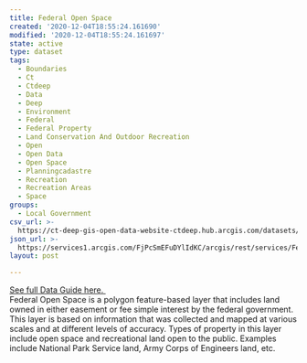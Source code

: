 ```yaml
---
title: Federal Open Space
created: '2020-12-04T18:55:24.161690'
modified: '2020-12-04T18:55:24.161697'
state: active
type: dataset
tags:
  - Boundaries
  - Ct
  - Ctdeep
  - Data
  - Deep
  - Environment
  - Federal
  - Federal Property
  - Land Conservation And Outdoor Recreation
  - Open
  - Open Data
  - Open Space
  - Planningcadastre
  - Recreation
  - Recreation Areas
  - Space
groups:
  - Local Government
csv_url: >-
  https://ct-deep-gis-open-data-website-ctdeep.hub.arcgis.com/datasets/c6d39bcad9c5444786ad0367ffca1b0a_0.csv?outSR=%7B%22latestWkid%22%3A2234%2C%22wkid%22%3A102656%7D
json_url: >-
  https://services1.arcgis.com/FjPcSmEFuDYlIdKC/arcgis/rest/services/Federal_Open_Space/FeatureServer/0
layout: post

---
```

<div><a href='https://cteco.uconn.edu/guides/Federal_Open_Space.htm' rel='nofollow ugc' target='_blank'>See full Data Guide here. </a><br /></div>Federal Open Space is a polygon feature-based layer that includes land owned in either easement or fee simple interest by the federal government. This layer is based on information that was collected and mapped at various scales and at different levels of accuracy. Types of property in this layer include open space and recreational land open to the public. Examples include National Park Service land, Army Corps of Engineers land, etc.
